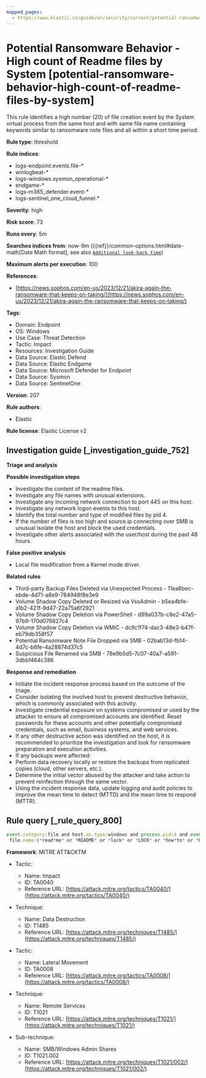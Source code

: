 ```yaml
---
mapped_pages:
  - https://www.elastic.co/guide/en/security/current/potential-ransomware-behavior-high-count-of-readme-files-by-system.html
---
```


# Potential Ransomware Behavior - High count of Readme files by System [potential-ransomware-behavior-high-count-of-readme-files-by-system]

This rule identifies a high number (20) of file creation event by the System virtual process from the same host and with same file name containing keywords similar to ransomware note files and all within a short time period.

**Rule type**: threshold

**Rule indices**:

* logs-endpoint.events.file-*
* winlogbeat-*
* logs-windows.sysmon_operational-*
* endgame-*
* logs-m365_defender.event-*
* logs-sentinel_one_cloud_funnel.*

**Severity**: high

**Risk score**: 73

**Runs every**: 5m

**Searches indices from**: now-9m ({{ref}}/common-options.html#date-math[Date Math format], see also [`Additional look-back time`](docs-content://solutions/security/detect-and-alert/create-detection-rule.md#rule-schedule))

**Maximum alerts per execution**: 100

**References**:

* [https://news.sophos.com/en-us/2023/12/21/akira-again-the-ransomware-that-keeps-on-taking/](https://news.sophos.com/en-us/2023/12/21/akira-again-the-ransomware-that-keeps-on-taking/)

**Tags**:

* Domain: Endpoint
* OS: Windows
* Use Case: Threat Detection
* Tactic: Impact
* Resources: Investigation Guide
* Data Source: Elastic Defend
* Data Source: Elastic Endgame
* Data Source: Microsoft Defender for Endpoint
* Data Source: Sysmon
* Data Source: SentinelOne

**Version**: 207

**Rule authors**:

* Elastic

**Rule license**: Elastic License v2

## Investigation guide [_investigation_guide_752]

**Triage and analysis**

**Possible investigation steps**

* Investigate the content of the readme files.
* Investigate any file names with unusual extensions.
* Investigate any incoming network connection to port 445 on this host.
* Investigate any network logon events to this host.
* Identify the total number and type of modified files by pid 4.
* If the number of files is too high and source.ip connecting over SMB is unusual isolate the host and block the used credentials.
* Investigate other alerts associated with the user/host during the past 48 hours.

**False positive analysis**

* Local file modification from a Kernel mode driver.

**Related rules**

* Third-party Backup Files Deleted via Unexpected Process - 11ea6bec-ebde-4d71-a8e9-784948f8e3e9
* Volume Shadow Copy Deleted or Resized via VssAdmin - b5ea4bfe-a1b2-421f-9d47-22a75a6f2921
* Volume Shadow Copy Deletion via PowerShell - d99a037b-c8e2-47a5-97b9-170d076827c4
* Volume Shadow Copy Deletion via WMIC - dc9c1f74-dac3-48e3-b47f-eb79db358f57
* Potential Ransomware Note File Dropped via SMB - 02bab13d-fb14-4d7c-b6fe-4a28874d37c5
* Suspicious File Renamed via SMB - 78e9b5d5-7c07-40a7-a591-3dbbf464c386

**Response and remediation**

* Initiate the incident response process based on the outcome of the triage.
* Consider isolating the involved host to prevent destructive behavior, which is commonly associated with this activity.
* Investigate credential exposure on systems compromised or used by the attacker to ensure all compromised accounts are identified. Reset passwords for these accounts and other potentially compromised credentials, such as email, business systems, and web services.
* If any other destructive action was identified on the host, it is recommended to prioritize the investigation and look for ransomware preparation and execution activities.
* If any backups were affected:
* Perform data recovery locally or restore the backups from replicated copies (cloud, other servers, etc.).
* Determine the initial vector abused by the attacker and take action to prevent reinfection through the same vector.
* Using the incident response data, update logging and audit policies to improve the mean time to detect (MTTD) and the mean time to respond (MTTR).


## Rule query [_rule_query_800]

```js
event.category:file and host.os.type:windows and process.pid:4 and event.action:creation and
 file.name:(*read*me* or *README* or *lock* or *LOCK* or *how*to* or *HOW*TO* or *@* or *recover* or *RECOVER* or *decrypt* or *DECRYPT* or *restore* or *RESTORE* or *FILES_BACK* or *files_back*)
```

**Framework**: MITRE ATT&CKTM

* Tactic:

    * Name: Impact
    * ID: TA0040
    * Reference URL: [https://attack.mitre.org/tactics/TA0040/](https://attack.mitre.org/tactics/TA0040/)

* Technique:

    * Name: Data Destruction
    * ID: T1485
    * Reference URL: [https://attack.mitre.org/techniques/T1485/](https://attack.mitre.org/techniques/T1485/)

* Tactic:

    * Name: Lateral Movement
    * ID: TA0008
    * Reference URL: [https://attack.mitre.org/tactics/TA0008/](https://attack.mitre.org/tactics/TA0008/)

* Technique:

    * Name: Remote Services
    * ID: T1021
    * Reference URL: [https://attack.mitre.org/techniques/T1021/](https://attack.mitre.org/techniques/T1021/)

* Sub-technique:

    * Name: SMB/Windows Admin Shares
    * ID: T1021.002
    * Reference URL: [https://attack.mitre.org/techniques/T1021/002/](https://attack.mitre.org/techniques/T1021/002/)



